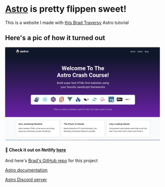 # [Astro](https://astro.build) is pretty flippen sweet!

This is a website I made with [this Brad Traversy](https://www.youtube.com/watch?v=Oi9z5gfIHJs) Astro tutorial

## Here's a pic of how it turned out

![Astro demo website](./public/astro-screenshot.png)

#### 👀 Check it out on Netlify [here](https://beeburrt-astro-demo.netlify.app/)

And here's [Brad's GitHub repo](https://github.com/bradtraversy/astro-crash-course) for this project

[Astro documentation](https://docs.astro.build)

[Astro Discord server](https://astro.build/chat)
